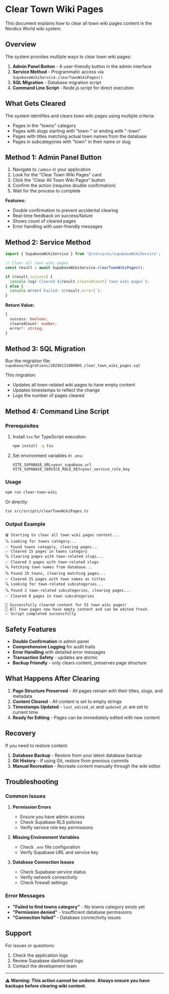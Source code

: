 # Clear Town Wiki Pages

This document explains how to clear all town wiki pages content in the Nordics World wiki system.

## Overview

The system provides multiple ways to clear town wiki pages:

1. **Admin Panel Button** - A user-friendly button in the admin interface
2. **Service Method** - Programmatic access via `SupabaseWikiService.clearTownWikiPages()`
3. **SQL Migration** - Database migration script
4. **Command Line Script** - Node.js script for direct execution

## What Gets Cleared

The system identifies and clears town wiki pages using multiple criteria:

- Pages in the "towns" category
- Pages with slugs starting with "town-" or ending with "-town"
- Pages with titles matching actual town names from the database
- Pages in subcategories with "town" in their name or slug

## Method 1: Admin Panel Button

1. Navigate to `/admin` in your application
2. Look for the "Clear Town Wiki Pages" card
3. Click the "Clear All Town Wiki Pages" button
4. Confirm the action (requires double confirmation)
5. Wait for the process to complete

**Features:**
- Double confirmation to prevent accidental clearing
- Real-time feedback on success/failure
- Shows count of cleared pages
- Error handling with user-friendly messages

## Method 2: Service Method

```typescript
import { SupabaseWikiService } from '@/services/supabaseWikiService';

// Clear all town wiki pages
const result = await SupabaseWikiService.clearTownWikiPages();

if (result.success) {
  console.log(`Cleared ${result.clearedCount} town wiki pages`);
} else {
  console.error(`Failed: ${result.error}`);
}
```

**Return Value:**
```typescript
{
  success: boolean;
  clearedCount: number;
  error?: string;
}
```

## Method 3: SQL Migration

Run the migration file: `supabase/migrations/20250131000005_clear_town_wiki_pages.sql`

This migration:
- Updates all town-related wiki pages to have empty content
- Updates timestamps to reflect the change
- Logs the number of pages cleared

## Method 4: Command Line Script

### Prerequisites

1. Install `tsx` for TypeScript execution:
   ```bash
   npm install -g tsx
   ```

2. Set environment variables in `.env`:
   ```
   VITE_SUPABASE_URL=your_supabase_url
   VITE_SUPABASE_SERVICE_ROLE_KEY=your_service_role_key
   ```

### Usage

```bash
npm run clear-town-wiki
```

Or directly:
```bash
tsx src/scripts/clearTownWikiPages.ts
```

### Output Example

```
🗑️ Starting to clear all town wiki pages content...
🔍 Looking for towns category...
✅ Found towns category, clearing pages...
✅ Cleared 15 pages in towns category
🔍 Clearing pages with town-related slugs...
✅ Cleared 3 pages with town-related slugs
🔍 Fetching town names from database...
🔍 Found 25 towns, clearing matching pages...
✅ Cleared 25 pages with town names as titles
🔍 Looking for town-related subcategories...
🔍 Found 2 town-related subcategories, clearing pages...
✅ Cleared 8 pages in town subcategories

🎉 Successfully cleared content for 51 town wiki pages!
📝 All town pages now have empty content and can be edited fresh.
✅ Script completed successfully
```

## Safety Features

- **Double Confirmation** in admin panel
- **Comprehensive Logging** for audit trails
- **Error Handling** with detailed error messages
- **Transaction Safety** - updates are atomic
- **Backup Friendly** - only clears content, preserves page structure

## What Happens After Clearing

1. **Page Structure Preserved** - All pages remain with their titles, slugs, and metadata
2. **Content Cleared** - All content is set to empty strings
3. **Timestamps Updated** - `last_edited_at` and `updated_at` are set to current time
4. **Ready for Editing** - Pages can be immediately edited with new content

## Recovery

If you need to restore content:

1. **Database Backup** - Restore from your latest database backup
2. **Git History** - If using Git, restore from previous commits
3. **Manual Recreation** - Recreate content manually through the wiki editor

## Troubleshooting

### Common Issues

1. **Permission Errors**
   - Ensure you have admin access
   - Check Supabase RLS policies
   - Verify service role key permissions

2. **Missing Environment Variables**
   - Check `.env` file configuration
   - Verify Supabase URL and service key

3. **Database Connection Issues**
   - Check Supabase service status
   - Verify network connectivity
   - Check firewall settings

### Error Messages

- **"Failed to find towns category"** - No towns category exists yet
- **"Permission denied"** - Insufficient database permissions
- **"Connection failed"** - Database connectivity issues

## Support

For issues or questions:
1. Check the application logs
2. Review Supabase dashboard logs
3. Contact the development team

---

**⚠️ Warning: This action cannot be undone. Always ensure you have backups before clearing wiki content.**



